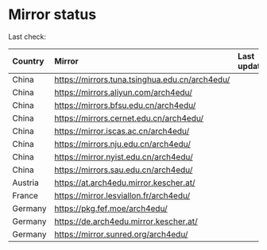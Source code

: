 <script src="./time.js"></script>
# Mirror status
Last check: <script type="text/javascript">localize(1707974268.4592266);</script>

|Country|Mirror|Last update|
|:------|:-----|:----------|
|China|https://mirrors.tuna.tsinghua.edu.cn/arch4edu/|<script type="text/javascript">localize(1707935596);</script>|
|China|https://mirrors.aliyun.com/arch4edu/|<script type="text/javascript">localize(1707935596);</script>|
|China|https://mirrors.bfsu.edu.cn/arch4edu/|<script type="text/javascript">localize(1707935596);</script>|
|China|https://mirrors.cernet.edu.cn/arch4edu/|<script type="text/javascript">localize(1707935596);</script>|
|China|https://mirror.iscas.ac.cn/arch4edu/|<script type="text/javascript">localize(1707935596);</script>|
|China|https://mirrors.nju.edu.cn/arch4edu/|<script type="text/javascript">localize(1707935596);</script>|
|China|https://mirror.nyist.edu.cn/arch4edu/|<script type="text/javascript">localize(1707935596);</script>|
|China|https://mirrors.sau.edu.cn/arch4edu/|<script type="text/javascript">localize(1707935596);</script>|
|Austria|https://at.arch4edu.mirror.kescher.at/|<script type="text/javascript">localize(1707935596);</script>|
|France|https://mirror.lesviallon.fr/arch4edu/|<script type="text/javascript">localize(1707935596);</script>|
|Germany|https://pkg.fef.moe/arch4edu/|<script type="text/javascript">localize(1707935596);</script>|
|Germany|https://de.arch4edu.mirror.kescher.at/|<script type="text/javascript">localize(1707935596);</script>|
|Germany|https://mirror.sunred.org/arch4edu/|<script type="text/javascript">localize(1707935596);</script>|

<script src="./tablefilter/tablefilter.js"></script>
<script src="./table.js"></script>